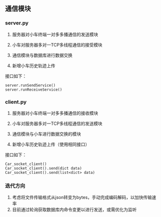 ## 通信模块

### server.py

  1. 服务器对小车终端一对多多播通信的发送模块
  2. 小车对服务器多对一TCP多线程通信的接受模块
  3. 通信模块与数据库进行数据交换
  
  4. 新增小车历史轨迹上传

接口如下：
```
server.runSendService()
server.runReceiveService()
```

### client.py

  1. 服务器对小车终端一对多多播通信的接收模块
  2. 小车对服务器多对一TCP多线程通信的发送模块
  3. 通信模块与小车进行数据交换的模块

  4. 新增小车历史轨迹上传（使用相同接口）

接口如下：
```
Car_socket_client()
Car_socket_client().send(dict data)
Car_socket_client().send(list<dict> data)
```

### 迭代方向
  1. 考虑将文件传输格式从json转变为bytes，手动完成编码解码，以加快传输速率
  2. 目前通过轮询获取数据库内命令变更以进行发送，或需优化为监听
